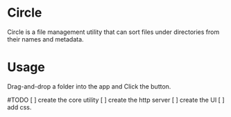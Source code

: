 # Circle

Circle is a file management utility that can sort files under directories from their names and metadata. 


# Usage

Drag-and-drop a folder into the app and Click the button.


#TODO
[ ] create the core utility
[ ] create the http server
[ ] create the UI
[ ] add css.
